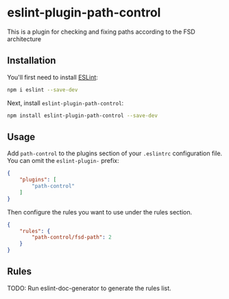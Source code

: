 # eslint-plugin-path-control

This is a plugin for checking and fixing paths according to the FSD architecture

## Installation

You'll first need to install [ESLint](https://eslint.org/):

```sh
npm i eslint --save-dev
```

Next, install `eslint-plugin-path-control`:

```sh
npm install eslint-plugin-path-control --save-dev
```

## Usage

Add `path-control` to the plugins section of your `.eslintrc` configuration file. You can omit the `eslint-plugin-` prefix:

```json
{
    "plugins": [
        "path-control"
    ]
}
```


Then configure the rules you want to use under the rules section.

```json
{
    "rules": {
        "path-control/fsd-path": 2
    }
}
```

## Rules

<!-- begin auto-generated rules list -->
TODO: Run eslint-doc-generator to generate the rules list.
<!-- end auto-generated rules list -->


